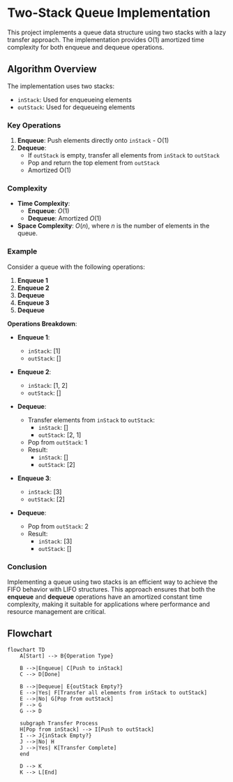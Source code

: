 # Two-Stack Queue Implementation

This project implements a queue data structure using two stacks with a lazy transfer approach. The implementation provides O(1) amortized time complexity for both enqueue and dequeue operations.

## Algorithm Overview

The implementation uses two stacks:
- `inStack`: Used for enqueueing elements
- `outStack`: Used for dequeueing elements

### Key Operations

1. **Enqueue**: Push elements directly onto `inStack` - O(1)
2. **Dequeue**: 
    - If `outStack` is empty, transfer all elements from `inStack` to `outStack`
    - Pop and return the top element from `outStack`
    - Amortized O(1)

### Complexity

- **Time Complexity**:
    - **Enqueue**: $O(1)$
    - **Dequeue**: Amortized $O(1)$
- **Space Complexity**: $O(n)$, where $n$ is the number of elements in the queue.

### Example

Consider a queue with the following operations:

1. **Enqueue 1**
2. **Enqueue 2**
3. **Dequeue**
4. **Enqueue 3**
5. **Dequeue**

**Operations Breakdown**:

- **Enqueue 1**:
    - `inStack`: [1]
    - `outStack`: []

- **Enqueue 2**:
    - `inStack`: [1, 2]
    - `outStack`: []

- **Dequeue**:
    - Transfer elements from `inStack` to `outStack`: 
        - `inStack`: []
        - `outStack`: [2, 1]
    - Pop from `outStack`: 1
    - Result:
        - `inStack`: []
        - `outStack`: [2]

- **Enqueue 3**:
    - `inStack`: [3]
    - `outStack`: [2]

- **Dequeue**:
    - Pop from `outStack`: 2
    - Result:
        - `inStack`: [3]
        - `outStack`: []

### Conclusion

Implementing a queue using two stacks is an efficient way to achieve the FIFO behavior with LIFO structures. This approach ensures that both the **enqueue** and **dequeue** operations have an amortized constant time complexity, making it suitable for applications where performance and resource management are critical.

## Flowchart

```mermaid
flowchart TD
    A[Start] --> B{Operation Type}
    
    B -->|Enqueue| C[Push to inStack]
    C --> D[Done]
    
    B -->|Dequeue| E{outStack Empty?}
    E -->|Yes| F[Transfer all elements from inStack to outStack]
    E -->|No| G[Pop from outStack]
    F --> G
    G --> D
    
    subgraph Transfer Process
    H[Pop from inStack] --> I[Push to outStack]
    I --> J{inStack Empty?}
    J -->|No| H
    J -->|Yes| K[Transfer Complete]
    end

    D --> K
    K --> L[End]
```
